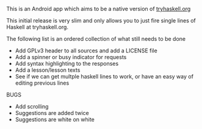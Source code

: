 This is an Android app which aims to be a native version of
[tryhaskell.org](http://tryhaskell.org)

This initial release is very slim and only allows you to just fire
single lines of Haskell at tryhaskell.org.

The following list is an ordered collection of what still needs to be done

-   Add GPLv3 header to all sources and add a LICENSE file
-   Add a spinner or busy indicator for requests
-   Add syntax highlighting to the responses
-   Add a lesson/lesson texts
-   See if we can get multple haskell lines to work, or have an easy way of editing previous lines

BUGS

- Add scrolling
- Suggestions are added twice
- Suggestions are white on white


